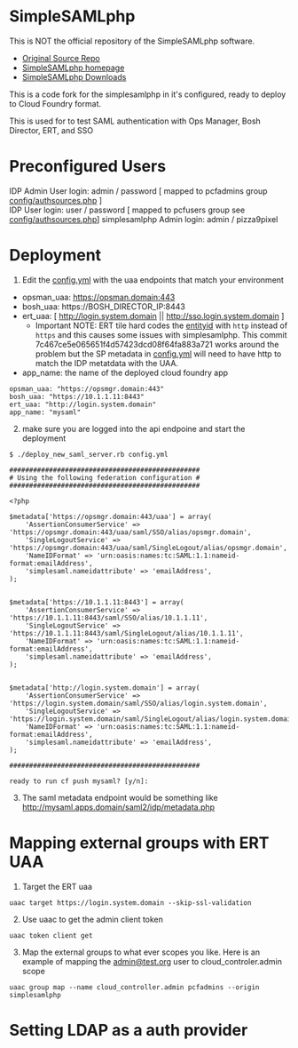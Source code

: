 SimpleSAMLphp
=============

This is NOT the official repository of the SimpleSAMLphp software.

* [Original Source Repo](https://github.com/simplesamlphp)
* [SimpleSAMLphp homepage](https://simplesamlphp.org)
* [SimpleSAMLphp Downloads](https://simplesamlphp.org/download)

This is a code fork for the simplesamlphp in it's configured, ready to deploy to Cloud Foundry format.

This is used for to test SAML authentication with Ops Manager, Bosh Director, ERT, and SSO

# Preconfigured Users
IDP Admin User login: admin / password [ mapped to pcfadmins group [config/authsources.php](config/authsources.php) ]<br>
IDP User login: user / password [ mapped to pcfusers group see [config/authsources.php](config/authsources.php)]
simplesamlphp Admin login: admin / pizza9pixel


# Deployment 

1. Edit the [config.yml](config.yml) with the uaa endpoints that match your environment

  * opsman_uaa: https://opsman.domain:443
  * bosh_uaa: https://BOSH_DIRECTOR_IP:8443
  * ert_uaa: [ http://login.system.domain || http://sso.login.system.domain ]
    * Important NOTE:  ERT tile hard codes the [entityid](https://github.com/pivotal-cf/p-runtime/blob/rel/1.10/metadata_parts/jobs/uaa.yml#L336) with `http` instead of `https` and this causes some issues with simplesamlphp.  This commit 7c467ce5e065651f4d57423dcd08f64fa883a721 works around the  problem but the SP metadata in [config.yml](config.yml) will need to have http to match the IDP metatdata with the UAA. 
  * app_name: the name of the deployed cloud foundry app

```
opsman_uaa: "https://opsmgr.domain:443"
bosh_uaa: "https://10.1.1.11:8443"
ert_uaa: "http://login.system.domain"
app_name: "mysaml"
```

2. make sure you are logged into the api endpoine and start the deployment 

```
$ ./deploy_new_saml_server.rb config.yml

################################################
# Using the following federation configuration #
################################################

<?php

$metadata['https://opsmgr.domain:443/uaa'] = array(
    'AssertionConsumerService' => 'https://opsmgr.domain:443/uaa/saml/SSO/alias/opsmgr.domain',
    'SingleLogoutService' => 'https://opsmgr.domain:443/uaa/saml/SingleLogout/alias/opsmgr.domain',
    'NameIDFormat' => 'urn:oasis:names:tc:SAML:1.1:nameid-format:emailAddress',
    'simplesaml.nameidattribute' => 'emailAddress',
);


$metadata['https://10.1.1.11:8443'] = array(
    'AssertionConsumerService' => 'https://10.1.1.11:8443/saml/SSO/alias/10.1.1.11',
    'SingleLogoutService' => 'https://10.1.1.11:8443/saml/SingleLogout/alias/10.1.1.11',
    'NameIDFormat' => 'urn:oasis:names:tc:SAML:1.1:nameid-format:emailAddress',
    'simplesaml.nameidattribute' => 'emailAddress',
);


$metadata['http://login.system.domain'] = array(
    'AssertionConsumerService' => 'https://login.system.domain/saml/SSO/alias/login.system.domain',
    'SingleLogoutService' => 'https://login.system.domain/saml/SingleLogout/alias/login.system.domain',
    'NameIDFormat' => 'urn:oasis:names:tc:SAML:1.1:nameid-format:emailAddress',
    'simplesaml.nameidattribute' => 'emailAddress',
);

################################################

ready to run cf push mysaml? [y/n]:
```

3.  The saml metadata endpoint would be something like http://mysaml.apps.domain/saml2/idp/metadata.php

# Mapping external groups with ERT UAA

1. Target the ERT uaa 

```
uaac target https://login.system.domain --skip-ssl-validation
```

2. Use uaac to get the admin client token

```
uaac token client get
```

3. Map the external groups to what ever scopes you like.  Here is an example of mapping the admin@test.org user to cloud_controler.admin scope 

```
uaac group map --name cloud_controller.admin pcfadmins --origin simplesamlphp
```

# Setting LDAP as a auth provider 

